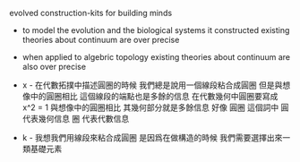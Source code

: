 evolved construction-kits for building minds

- to model the evolution
  and the biological systems it constructed
  existing theories about continuum are over precise

- when applied to algebric topology
  existing theories about continuum are also over precise

- x -
  在代數拓撲中描述圓圈的時候
  我們總是說用一個線段粘合成圓圈
  但是與想像中的圓圈相比 這個線段的端點也是多餘的信息
  在代數幾何中圓圈要寫成 x^2 = 1
  與想像中的圓圈相比 其幾何部分就是多餘信息
  好像 圓圈 這個詞中
  圓 代表幾何信息
  圈 代表代數信息

- k -
  我想我們用線段來粘合成圓圈
  是因爲在做構造的時候
  我們需要選擇出來一類基礎元素

